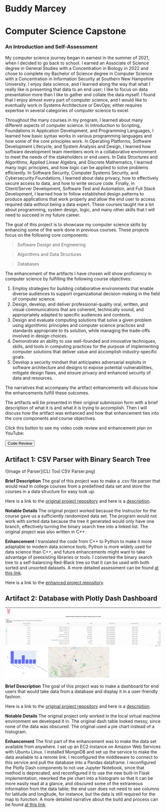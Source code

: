 # Buddy Marcey 

# Computer Science Capstone

### An Introduction and Self-Assessment

My computer science journey began in earnest in the summer of 2021, when I decided to go back to school. I earned an Associate of Science degree in General Studies with a Concentration in Biology in 2022 and chose to complete my Bachelor of Science degree in Computer Science with a Concentration in Information Security at Southern New Hampshire University. I enjoy data science, and I learned along the way that what I really like is presenting that data to an end user; I like to focus on data presentation more than I like to gather and collate the data myself. I found that I enjoy almost every part of computer science, and I would like to eventually work in Systems Architecture or DevOps; either requires expertise in several categories of computer science to excel. 

Throughout the many courses in my program, I learned about many different aspects of computer science. In Introduction to Scripting, Foundations in Application Development, and Programming Languages, I learned how basic syntax works in various programming languages and how some of the core principles work. In Operating Platforms, Software Development Lifecycle, and System Analysis and Design, I learned how software development team members work in a collaborative environment to meet the needs of the stakeholders or end users. In Data Structures and Algorithms, Applied Linear Algebra, and Discrete Mathematics, I learned many logic principles, and how logic can be applied to solve problems efficiently. In Software Security, Computer Systems Security, and Cybersecurity Foundations, I learned about data privacy, how to effectively secure access to data, and how to write secure code. Finally, in Client/Server Development, Software Test and Automation, and Full Stack Development, I learned how to follow established design patterns to produce applications that work properly and allow the end user to access required data without being a data expert. These courses taught me a lot about programming, system design, logic, and many other skills that I will need to succeed in my future career.

The goal of this project is to showcase my computer science skills by enhancing some of the work done in previous courses. These projects focus on the following core components:

> Software Design and Engineering

> Algorithms and Data Structures

> Databases

The enhancement of the artifacts I have chosen will show proficiency in computer science by fulfilling the following course objectives:

1. Employ strategies for building collaborative environments that enable diverse audiences to support organizational decision-making in the field of computer science.
2. Design, develop, and deliver professional-quality oral, written, and visual communications that are coherent, technically sound, and appropriately adapted to specific audiences and contexts.
3. Design and evaluate computing solutions that solve a given problem using algorithmic principles and computer science practices and standards appropriate to its solution, while managing the trade-offs involved in design choices.
4. Demonstrate an ability to use well-founded and innovative techniques, skills, and tools in computing practices for the purpose of implementing computer solutions that deliver value and accomplish industry-specific goals.
5. Develop a security mindset that anticipates adversarial exploits in software architecture and designs to expose potential vulnerabilities, mitigate design flaws, and ensure privacy and enhanced security of data and resources.

The narratives that accompany the artifact enhancements will discuss how the enhancements fulfill these outcomes.

The artifacts will be presented in their original submission form with a brief description of what it is and what it is trying to accomplish. Then I will discuss how the artifact was enhanced and how that enhancement ties into the core components and course objectives.

Click this button to see my video code review and enhancement plan on YouTube:

<button onclick="window.location.href='https://youtu.be/WTK707jGXt0?si=WSmDPDXzF01QVFbW';">Code Review</button>


## Artifact 1: CSV Parser with Binary Search Tree

![Image of Parser](CLI Tool CSV Parser.png)

**Brief Description** The goal of this project was to make a .csv file parser that would read in college courses from a predefined data set and store the courses in a data structure for easy look up.

Here is a link to the [original project repository](https://github.com/VandalEvil/CapstoneProject/blob/main/DataStructuresAndAlgorithms-main/DataStructuresAndAlgorithms-main/ProjectTwo.cpp) and here is a [description](https://github.com/VandalEvil/CapstoneProject/blob/main/CSVParserDescription.md).

**Notable Details** The original project worked because the instructor for the course gave us a sufficiently randomized data set. The program would not work with sorted data because the tree it generated would only have one branch, effectively turning the binary search tree into a linked list. The original project was also written in C++. 

**Enhancement** I translated the code from C++ to Python to make it more adaptable to modern data science tools; Python is more widely used for data science than C++, and future enhancements might want to take advantage of preexisting libraries or tools. I converted the binary search tree to a self-balancing Red-Black tree so that it can be used with both sorted and unsorted datasets. A more detailed assessment can be found [at this link](https://github.com/VandalEvil/CapstoneProject/blob/main/DataStructuresAndAlgorithmsNarrative.pdf).

Here is a link to the [enhanced project repository](https://github.com/VandalEvil/CapstoneProject/blob/main/CSVParserEnhanced/redblack.py).

## Artifact 2: Database with Plotly Dash Dashboard

![Image of Dashboard](EnhancedDashboard.png)

**Brief Description** The goal of this project was to make a dashboard for end users that would take data from a database and display it in a user-friendly fashion.

Here is a link to the [original project repository](https://github.com/VandalEvil/CapstoneProject/blob/main/ClientServerDatabaseOriginal-main/cs340ClientServer-main/ProjectTwoDashboard.ipynb) and here is a [description](https://github.com/VandalEvil/CapstoneProject/blob/main/DataDashboardDescription.md).

**Notable Details** The original project only worked in the local virtual machine environment we developed it in. The original dash table looked messy, since none of the data was obscured. The original used a pie chart instead of a histogram.

**Enhancement** The first part of the enhancement was to make the data set available from anywhere. I set up an EC2 instance on Amazon Web Services with Ubuntu Linux. I installed MongoDB and set up the service to make the data available to a remote link. I reconfigured the middleware to connect to this service and pull the database into a Pandas dataframe. I reconfigured the Plotly Dash components to not use Jupyter Notebook, since that method is deprecated, and reconfigured it to use the new built-in Flask implementation, reworked the pie chart into a histogram so that it can be more easily read at a glance, and obscured some of the extraneous information from the data table; the end user does not need to see columns for latitude and longitude, for instance, but the data is still required for the map to function. A more detailed narrative about the build and process can be found [at this link]().


